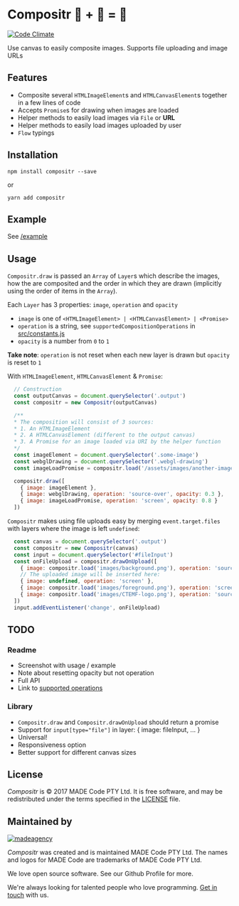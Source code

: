 # Compositr 🌆 + 🌅 = 🌇
[![Code
Climate](https://codeclimate.com/repos/58a2f3f6f6c55b0de700021f/badges/a9f2a07e1f098fff42f7/gpa.svg)](https://codeclimate.com/repos/58a2f3f6f6c55b0de700021f/feed)

Use canvas to easily composite images. Supports file uploading and image URLs

## Features
 - Composite several `HTMLImageElement`s and `HTMLCanvasElement`s together in a few lines of code
 - Accepts `Promise`s for drawing when images are loaded
 - Helper methods to easily load images via `File` or **URL**
 - Helper methods to easily load images uploaded by user
 - `Flow` typings

## Installation
`npm install compositr --save`

or

`yarn add compositr`

## Example

See [/example](example)

## Usage

`Compositr.draw` is passed an `Array` of `Layer`s which describe the images, how the are composited and the order in which they are drawn (implicitly using the order of items in the `Array`).

Each `Layer` has 3 properties: `image`, `operation` and `opacity`

 - `image` is one of `<HTMLImageElement> | <HTMLCanvasElement> | <Promise>`
 - `operation` is a string, see `supportedCompositionOperations` in [src/constants.js](src/constants.js)
 - `opacity` is a number from `0` to `1`

**Take note**: `operation` is not reset when each new layer is drawn but `opacity` is reset to `1`

With `HTMLImageElement`, `HTMLCanvasElement` & `Promise`:

```javascript
  // Construction
  const outputCanvas = document.querySelector('.output')
  const compositr = new Compositr(outputCanvas)

  /**
  * The composition will consist of 3 sources:
  * 1. An HTMLImageElement 
  * 2. A HTMLCanvasElement (different to the output canvas)
  * 3. A Promise for an image loaded via URI by the helper function 
  */
  const imageElement = document.querySelector('.some-image')
  const webglDrawing = document.querySelector('.webgl-drawing')
  const imageLoadPromise = compositr.load('/assets/images/another-image.png')

  compositr.draw([
    { image: imageElement },
    { image: webglDrawing, operation: 'source-over', opacity: 0.3 },
    { image: imageLoadPromise, operation: 'screen', opacity: 0.8 }
  ])
```

`Compositr` makes using file uploads easy by merging `event.target.files` with layers where the image is left `undefined`:


```javascript
  const canvas = document.querySelector('.output')
  const compositr = new Compositr(canvas)
  const input = document.querySelector('#fileInput')
  const onFileUpload = compositr.drawOnUpload([
    { image: compositr.load('images/background.png'), operation: 'source-over' },
    // The uploaded image will be inserted here:
    { image: undefined, operation: 'screen' },
    { image: compositr.load('images/foreground.png'), operation: 'screen' },
    { image: compositr.load('images/CTEMF-logo.png'), operation: 'source-over' },
  ])
  input.addEventListener('change', onFileUpload)
```

## TODO

### Readme
 - Screenshot with usage / example
 - Note about resetting opacity but not operation
 - Full API
 - Link to [supported operations](https://developer.mozilla.org/en-US/docs/Web/API/CanvasRenderingContext2D/globalCompositeOperation)

### Library
 - `Compositr.draw` and `Compositr.drawOnUpload` should return a promise
 - Support for `input[type="file"]` in layer: { image: fileInput, ... }
 - Universal!
 - Responsiveness option
 - Better support for different canvas sizes

## License

*Compositr* is © 2017 MADE Code PTY Ltd.
It is free software, and may be redistributed under the terms specified in the [LICENSE] file.

[LICENSE]: LICENSE

## Maintained by

[![madeagency](https://www.made.co.za/logo.png)](https://www.made.co.za?utm_source=github)

*Compositr* was created and is maintained MADE Code PTY Ltd.
The names and logos for MADE Code are trademarks of MADE Code PTY Ltd.

We love open source software. See our Github Profile for more.

We're always looking for talented people who love programming. [Get in touch] with us.

[Get in touch]: https://www.made.co.za?utm_source=github
